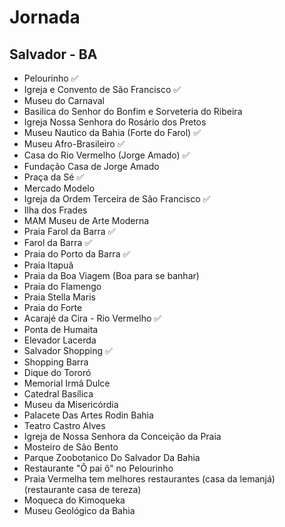 # Jornada

## Salvador - BA

- Pelourinho ✅
- Igreja e Convento de São Francisco ✅
- Museu do Carnaval
- Basilica do Senhor do Bonfim e Sorveteria do Ribeira
- Igreja Nossa Senhora do Rosário dos Pretos
- Museu Nautico da Bahia (Forte do Farol) ✅
- Museu Afro-Brasileiro ✅
- Casa do Rio Vermelho (Jorge Amado) ✅
- Fundação Casa de Jorge Amado
- Praça da Sé ✅
- Mercado Modelo
- Igreja da Ordem Terceira de São Francisco ✅
- Ilha dos Frades
- MAM Museu de Arte Moderna
- Praia Farol da Barra ✅
- Farol da Barra ✅
- Praia do Porto da Barra ✅
- Praia Itapuã
- Praia da Boa Viagem (Boa para se banhar)
- Praia do Flamengo
- Praia Stella Maris
- Praia do Forte
- Acarajé da Cira - Rio Vermelho ✅
- Ponta de Humaita
- Elevador Lacerda
- Salvador Shopping ✅
- Shopping Barra
- Dique do Tororó
- Memorial Irmã Dulce
- Catedral Basílica
- Museu da Misericórdia
- Palacete Das Artes Rodin Bahia
- Teatro Castro Alves
- Igreja de Nossa Senhora da Conceição da Praia
- Mosteiro de São Bento
- Parque Zoobotanico Do Salvador Da Bahia
- Restaurante "Ô pai ô" no Pelourinho
- Praia Vermelha tem melhores restaurantes (casa da lemanjá) (restaurante casa de tereza)
- Moqueca do Kimoqueka
- Museu Geológico da Bahia